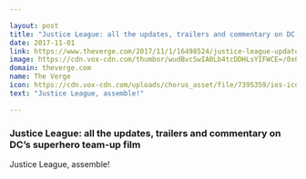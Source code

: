 ```yaml
---

layout: post
title: "Justice League: all the updates, trailers and commentary on DC’s superhero team-up film"
date: 2017-11-01
link: https://www.theverge.com/2017/11/1/16498524/justice-league-updates-trailers-commentary-dc-comics
image: https://cdn.vox-cdn.com/thumbor/wudBvcSwIA0Lb4tcDDHLsYIFWCE=/0x0:1200x628/fit-in/1200x630/cdn.vox-cdn.com/uploads/chorus_asset/file/6832709/justiceleague.0.jpg
domain: theverge.com
name: The Verge
icon: https://cdn.vox-cdn.com/uploads/chorus_asset/file/7395359/ios-icon.0.png
text: "Justice League, assemble!"

---
```


### Justice League: all the updates, trailers and commentary on DC’s superhero team-up film

Justice League, assemble!
